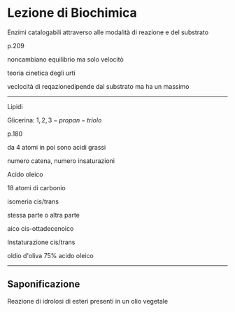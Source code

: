 # Lezione di Biochimica

Enzimi catalogabili attraverso alle modalità di reazione e del substrato


p.209

noncambiano equilibrio ma solo velocitò

teoria cinetica degli urti 

veclocità di reqazionedipende dal substrato ma ha un massimo


---
Lipidi

Glicerina: $1,2,3-propan-triolo$


p.180

da 4 atomi in poi sono acidi grassi

numero catena, numero insaturazioni


Acido oleico


18 atomi di carbonio


isomeria cis/trans

stessa parte o altra parte

aico cis-ottadecenoico


Instaturazione cis/trans

oldio d'oliva
75% acido oleico



---


## Saponificazione

Reazione di idrolosi di esteri presenti in un olio vegetale


<!--stackedit_data:
eyJoaXN0b3J5IjpbMjkwMjg2NTMxLDE3MTg1MzE5NzRdfQ==
-->